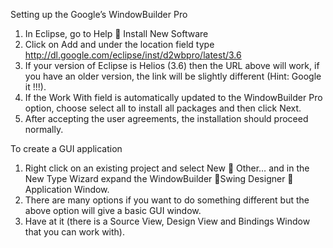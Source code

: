 Setting up the Google’s WindowBuilder Pro

1.	In Eclipse, go to Help  Install New Software
2.	Click on Add and under the location field type http://dl.google.com/eclipse/inst/d2wbpro/latest/3.6
3.	If your version of Eclipse is Helios (3.6) then the URL above will work, if you have an older version, the link will be slightly different (Hint: Google it !!!).
4.	If the Work With field is automatically updated to the WindowBuilder Pro option, choose select all to install all packages and then click Next.
5.	After accepting the user agreements, the installation should proceed normally.


To create a GUI application

1.	Right click on an existing project and select New  Other… and in the New Type Wizard expand the WindowBuilder Swing Designer  Application Window.
2.	There are many options if you want to do something different but the above option will give a basic GUI window.
3.	Have at it (there is a Source View, Design View and Bindings Window that you can work with).